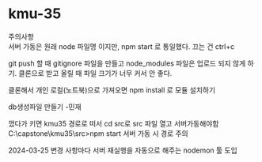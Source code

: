 # kmu-35

주의사항  
서버 가동은 원래 node 파일명 이지만, npm start 로 통일했다. 끄는 건 ctrl+c

git push 할 때 gitignore 파일을 만들고 node_modules 파일은 업로드 되지 않게 하기. 클론으로 받고 올릴 때 파일 크기가 너무 커서 안 좋다. 

클론해서 개인 로컬(노트북)으로 가져오면 npm install 로 모듈 설치하기

db생성파일 만들기 -민재

껐다가 키면 kmu35 경로로 떠서 cd src로 src 파일 열고 서버가동해야함
C:\capstone\kmu35\src>npm start 서버 가동 시 경로 주의

2024-03-25 변경 사항마다 서버 재실행을 자동으로 해주는 nodemon 툴 도입